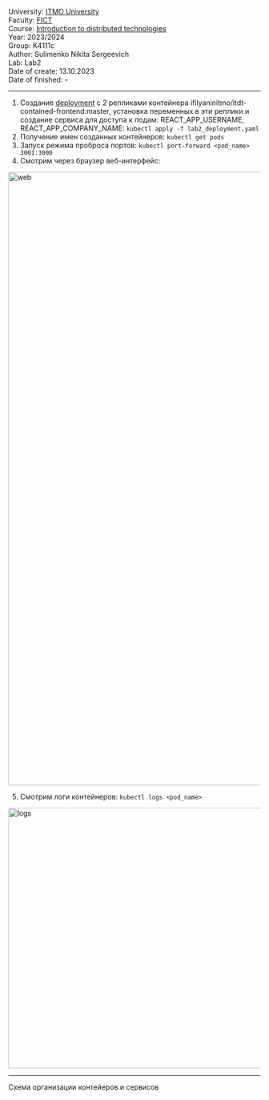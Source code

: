 University: [ITMO University](https://itmo.ru/ru/)\
Faculty: [FICT](https://fict.itmo.ru)\
Course: [Introduction to distributed technologies](https://github.com/itmo-ict-faculty/introduction-to-distributed-technologies)\
Year: 2023/2024\
Group: K4111c\
Author: Sulimenko Nikita Sergeevich\
Lab: Lab2\
Date of create: 13.10.2023\
Date of finished: -

___

1) Создание [deployment](lab2_deployment.yaml) с 2 репликами контейнера ifilyaninitmo/itdt-contained-frontend:master, установка переменных в эти реплики и создание сервиса для доступа к подам: 
REACT_APP_USERNAME, REACT_APP_COMPANY_NAME: ``kubectl apply -f lab2_deployment.yaml``
2) Получение имен созданных контейнеров: ``kubectl get pods``
3) Запуск режима проброса портов: ``kubectl port-forward <pod_name> 3001:3000``
4) Смотрим через браузер веб-интерфейс:

<img width="1225" alt="web" src="https://github.com/kitok07/2023_2024-introduction_to_distributed_technologies-K4111c-sulimenko_n_s/assets/147832281/702bd6eb-f2d4-40a7-8e4b-83162c7f5d99">

5) Смотрим логи контейнеров: ``kubectl logs <pod_name>``

 <img width="520" alt="logs" src="https://github.com/kitok07/2023_2024-introduction_to_distributed_technologies-K4111c-sulimenko_n_s/assets/147832281/9457f448-6da7-47f0-92d3-e086ce436b9b">


___

Схема организации контейеров и сервисов
